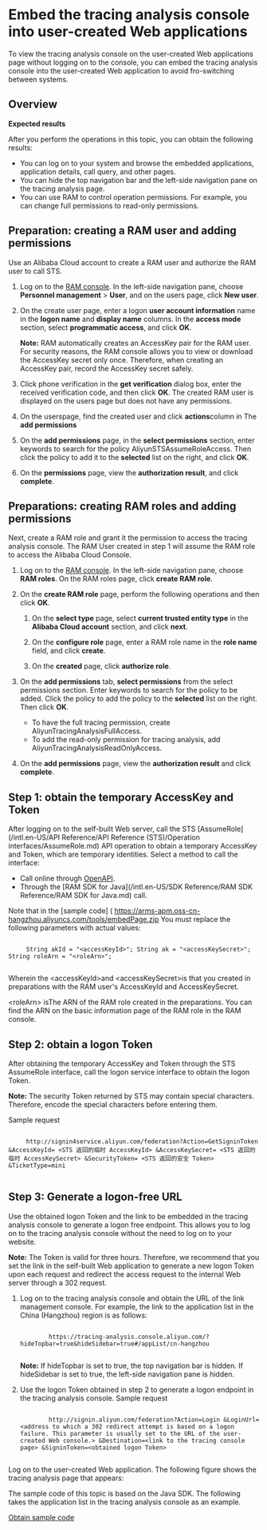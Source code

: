 # Embed the tracing analysis console into user-created Web applications

To view the tracing analysis console on the user-created Web applications page without logging on to the console, you can embed the tracing analysis console into the user-created Web application to avoid fro-switching between systems.

## Overview

**Expected results**

After you perform the operations in this topic, you can obtain the following results:

-   You can log on to your system and browse the embedded applications, application details, call query, and other pages.
-   You can hide the top navigation bar and the left-side navigation pane on the tracing analysis page.
-   You can use RAM to control operation permissions. For example, you can change full permissions to read-only permissions.

## Preparation: creating a RAM user and adding permissions

Use an Alibaba Cloud account to create a RAM user and authorize the RAM user to call STS.

1.  Log on to the [RAM console](http://ram.console.aliyun.com). In the left-side navigation pane, choose **Personnel management** \> **User**, and on the users page, click **New user**.

2.  On the create user page, enter a logon **user account information** name in the **logon name** and **display name** columns. In the **access mode** section, select **programmatic access**, and click **OK**.

    **Note:** RAM automatically creates an AccessKey pair for the RAM user. For security reasons, the RAM console allows you to view or download the AccessKey secret only once. Therefore, when creating an AccessKey pair, record the AccessKey secret safely.

3.  Click phone verification in the **get verification** dialog box, enter the received verification code, and then click **OK**. The created RAM user is displayed on the users page but does not have any permissions.

4.  On the userspage, find the created user and click **actions**column in The **add permissions**

5.  On the **add permissions** page, in the **select permissions** section, enter keywords to search for the policy AliyunSTSAssumeRoleAccess. Then click the policy to add it to the **selected** list on the right, and click **OK**.

6.  On the **permissions** page, view the **authorization result**, and click **complete**.


## Preparations: creating RAM roles and adding permissions

Next, create a RAM role and grant it the permission to access the tracing analysis console. The RAM User created in step 1 will assume the RAM role to access the Alibaba Cloud Console.

1.  Log on to the [RAM console](http://ram.console.aliyun.com). In the left-side navigation pane, choose **RAM roles**. On the RAM roles page, click **create RAM role**.

2.  On the **create RAM role** page, perform the following operations and then click **OK**.

    1.  On the **select type** page, select **current trusted entity type** in the **Alibaba Cloud account** section, and click **next**.

    2.  On the **configure role** page, enter a RAM role name in the **role name** field, and click **create**.

    3.  On the **created** page, click **authorize role**.

3.  On the **add permissions** tab, **select permissions** from the select permissions section. Enter keywords to search for the policy to be added. Click the policy to add the policy to the **selected** list on the right. Then click **OK**.

    -   To have the full tracing permission, create AliyunTracingAnalysisFullAccess.
    -   To add the read-only permission for tracing analysis, add AliyunTracingAnalysisReadOnlyAccess.
4.  On the **add permissions** page, view the **authorization result** and click **complete**.


## Step 1: obtain the temporary AccessKey and Token

After logging on to the self-built Web server, call the STS [AssumeRole](/intl.en-US/API Reference/API Reference (STS)/Operation interfaces/AssumeRole.md) API operation to obtain a temporary AccessKey and Token, which are temporary identities. Select a method to call the interface:

-   Call online through [OpenAPI](https://api.aliyun.com/#/?product=Sts&api=AssumeRole).
-   Through the [RAM SDK for Java](/intl.en-US/SDK Reference/RAM SDK Reference/RAM SDK for Java.md) call.

Note that in the \[sample code\] \( https://arms-apm.oss-cn-hangzhou.aliyuncs.com/tools/embedPage.zip You must replace the following parameters with actual values:

```

     String akId = "<accessKeyId>"; String ak = "<accessKeySecret>"; String roleArn = "<roleArn>"; 
   
```

Wherein the <accessKeyId\>and <accessKeySecret\>is that you created in preparations with the RAM user's AccessKeyId and AccessKeySecret.

<roleArn\> isThe ARN of the RAM role created in the preparations. You can find the ARN on the basic information page of the RAM role in the RAM console.

## Step 2: obtain a logon Token

After obtaining the temporary AccessKey and Token through the STS AssumeRole interface, call the logon service interface to obtain the logon Token.

**Note:** The security Token returned by STS may contain special characters. Therefore, encode the special characters before entering them.

Sample request

```

     http://signin4service.aliyun.com/federation?Action=GetSigninToken &AccessKeyId= <STS 返回的临时 AccessKeyId> &AccessKeySecret= <STS 返回的临时 AccessKeySecret> &SecurityToken= <STS 返回的安全 Token> &TicketType=mini 
   
```

## Step 3: Generate a logon-free URL

Use the obtained logon Token and the link to be embedded in the tracing analysis console to generate a logon free endpoint. This allows you to log on to the tracing analysis console without the need to log on to your website.

**Note:** The Token is valid for three hours. Therefore, we recommend that you set the link in the self-built Web application to generate a new logon Token upon each request and redirect the access request to the internal Web server through a 302 request.

1.  Log on to the tracing analysis console and obtain the URL of the link management console. For example, the link to the application list in the China \(Hangzhou\) region is as follows:

    ```
    
            https://tracing-analysis.console.aliyun.com/?hideTopbar=true&hideSidebar=true#/appList/cn-hangzhou 
          
    ```

    **Note:** If hideTopbar is set to true, the top navigation bar is hidden. If hideSidebar is set to true, the left-side navigation pane is hidden.

2.  Use the logon Token obtained in step 2 to generate a logon endpoint in the tracing analysis console. Sample request

    ```
    
            http://signin.aliyun.com/federation?Action=Login &LoginUrl=<address to which a 302 redirect attempt is based on a logon failure. This parameter is usually set to the URL of the user-created Web console.> &Destination=<link to the tracing console page> &SigninToken=<obtained logon Token> 
          
    ```


Log on to the user-created Web application. The following figure shows the tracing analysis page that appears:

The sample code of this topic is based on the Java SDK. The following takes the application list in the tracing analysis console as an example.

[Obtain sample code](https://arms-apm.oss-cn-hangzhou.aliyuncs.com/tools/embedPage.zip)

